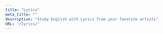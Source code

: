 ```yaml
---
title: "Lyrics"
meta_title: ""
description: "Study English with Lyrics from your favorite artists"
URL: "/lyrics/"
---
```

